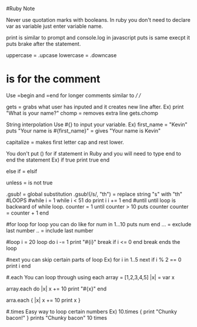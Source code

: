 #Ruby Note

Never use quotation marks with booleans.
In ruby you don't need to declare var as variable just enter variable name.

print is similar to prompt and console.log in javascript
puts is same execpt it puts brake after the statement.

uppercase = .upcase
lowercase = .downcase

# is for the comment

Use =begin and =end for longer comments similar to */ /*

gets = grabs what user has inputed and it creates new line after. Ex) print "What is your name?"
chomp = removes extra line
gets.chomp 

String interpolation
Use #{} to input your variable.
Ex) first_name = "Kevin"
puts "Your name is #{first_name}" = gives "Your name is Kevin"

capitalize = makes first letter cap and rest lower.

You don't put () for if statement in Ruby and you will need to type end to end the statement
Ex) if true 
        print true 
    end

else if = elsif

unless = is not true

.gsub! = global substitution
.gsub!(/s/, "th") = replace string "s" with "th"
#LOOPS
#while
i = 1
while i < 51 do
    print i
    i += 1
end
#until
until loop is backward of while loop.
counter = 1
until counter > 10
  puts counter
  counter = counter + 1
end

#for loop
for loop you can do like
for num in 1...10
  puts num
end
... = exclude last number
.. = include last number

#loop
i = 20
loop do
  i -= 1
  print "#{i}"
  break if i <= 0
end
break ends the loop

#next
you can skip certain parts of loop
Ex)
for i in 1..5
  next if i % 2 == 0
  print i
end

#.each
You can loop through using each
array = [1,2,3,4,5]
|x| = var x

array.each do |x|
  x += 10
  print "#{x}"
end

arra.each { 
    |x| x += 10
    print x
}

#.times
Easy way to loop certain numbers
Ex) 10.times { print "Chunky bacon!" }
prints "Chunky bacon" 10 times